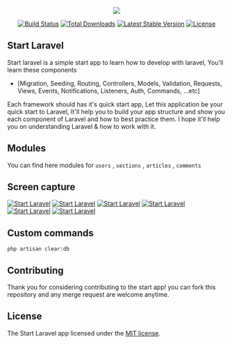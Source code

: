 <p align="center"><img src="https://laravel.com/assets/img/components/logo-laravel.svg"></p>

<p align="center">
<a href="https://travis-ci.org/laravel/framework"><img src="https://travis-ci.org/laravel/framework.svg" alt="Build Status"></a>
<a href="https://packagist.org/packages/laravel/framework"><img src="https://poser.pugx.org/laravel/framework/d/total.svg" alt="Total Downloads"></a>
<a href="https://packagist.org/packages/laravel/framework"><img src="https://poser.pugx.org/laravel/framework/v/stable.svg" alt="Latest Stable Version"></a>
<a href="https://packagist.org/packages/laravel/framework"><img src="https://poser.pugx.org/laravel/framework/license.svg" alt="License"></a>
</p>

## Start Laravel

Start laravel is a simple start app to learn how to develop with laravel, You'll learn these components

- [Migration, Seeding, Routing, Controllers, Models, Validation, Requests, Views, Events, Notifications, Listeners, Auth, Commands, ...etc]

Each framework should has it's quick start app, Let this application be your quick start to Laravel,
It'll help you to build your app structure and show you each component of Laravel and how to best practice them.
I hope it'll help you on understanding Laravel & how to work with it.

## Modules

You can find here modules for `users` , `sections` , `articles` , `comments`

## Screen capture

[![Start Laravel](https://media.giphy.com/media/lq8vHqyDtmZ5m/giphy.gif)](https://youtu.be/xH4Y3zxhO98)
[![Start Laravel](https://image.ibb.co/mTX68v/Screen_Shot_2017_03_20_at_10_41_14_AM.png)](https://youtu.be/xH4Y3zxhO98)
[![Start Laravel](https://image.ibb.co/iVJeTv/Screen_Shot_2017_03_20_at_10_41_32_AM.png)](https://youtu.be/xH4Y3zxhO98)
[![Start Laravel](https://image.ibb.co/iVJeTv/Screen_Shot_2017_03_20_at_10_41_53_AM.png)](https://youtu.be/xH4Y3zxhO98)
[![Start Laravel](https://image.ibb.co/iVJeTv/Screen_Shot_2017_03_20_at_10_42.19_AM.png)](https://youtu.be/xH4Y3zxhO98)
[![Start Laravel](https://image.ibb.co/iVJeTv/Screen_Shot_2017_03_20_at_10_42.40_AM.png)](https://youtu.be/xH4Y3zxhO98)

## Custom commands

    php artisan clear:db


## Contributing

Thank you for considering contributing to the start app! you can fork this repository and any merge request are welcome anytime.

## License

The Start Laravel app licensed under the [MIT license](http://opensource.org/licenses/MIT).
